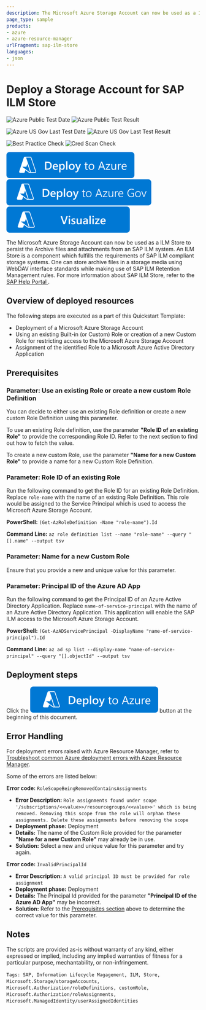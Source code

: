 ```yaml
---
description: The Microsoft Azure Storage Account can now be used as a ILM Store to persist the Archive files and attachments from an SAP ILM system. An ILM Store is a component which fulfills the requirements of SAP ILM compliant storage systems. One can store archive files in a storage media using WebDAV interface standards while making use of SAP ILM Retention Management rules. For more information about SAP ILM Store, refer to the <a href='https&#58;//www.sap.com'> SAP Help Portal </a>.
page_type: sample
products:
- azure
- azure-resource-manager
urlFragment: sap-ilm-store
languages:
- json
---
```

# Deploy a Storage Account for SAP ILM Store

![Azure Public Test Date](https://azurequickstartsservice.blob.core.windows.net/badges/application-workloads/sap/sap-ilm-store/PublicLastTestDate.svg)
![Azure Public Test Result](https://azurequickstartsservice.blob.core.windows.net/badges/application-workloads/sap/sap-ilm-store/PublicDeployment.svg)

![Azure US Gov Last Test Date](https://azurequickstartsservice.blob.core.windows.net/badges/application-workloads/sap/sap-ilm-store/FairfaxLastTestDate.svg)
![Azure US Gov Last Test Result](https://azurequickstartsservice.blob.core.windows.net/badges/application-workloads/sap/sap-ilm-store/FairfaxDeployment.svg)

![Best Practice Check](https://azurequickstartsservice.blob.core.windows.net/badges/application-workloads/sap/sap-ilm-store/BestPracticeResult.svg)
![Cred Scan Check](https://azurequickstartsservice.blob.core.windows.net/badges/application-workloads/sap/sap-ilm-store/CredScanResult.svg)

[![Deploy To Azure](https://raw.githubusercontent.com/Azure/azure-quickstart-templates/master/1-CONTRIBUTION-GUIDE/images/deploytoazure.svg?sanitize=true)](https://portal.azure.com/#create/Microsoft.Template/uri/https%3A%2F%2Fraw.githubusercontent.com%2FAzure%2Fazure-quickstart-templates%2Fmaster%2Fapplication-workloads%2Fsap%2Fsap-ilm-store%2Fazuredeploy.json/createUIDefinitionUri/https%3A%2F%2Fraw.githubusercontent.com%2FAzure%2Fazure-quickstart-templates%2Fmaster%2Fapplication-workloads%2Fsap%2Fsap-ilm-store%2FcreateUiDefinition.json)
[![Deploy To Azure US Gov](https://raw.githubusercontent.com/Azure/azure-quickstart-templates/master/1-CONTRIBUTION-GUIDE/images/deploytoazuregov.svg?sanitize=true)](https://portal.azure.us/#create/Microsoft.Template/uri/https%3A%2F%2Fraw.githubusercontent.com%2FAzure%2Fazure-quickstart-templates%2Fmaster%2Fapplication-workloads%2Fsap%2Fsap-ilm-store%2Fazuredeploy.json/createUIDefinitionUri/https%3A%2F%2Fraw.githubusercontent.com%2FAzure%2Fazure-quickstart-templates%2Fmaster%2Fapplication-workloads%2Fsap%2Fsap-ilm-store%2FcreateUiDefinition.json)
[![Visualize](https://raw.githubusercontent.com/Azure/azure-quickstart-templates/master/1-CONTRIBUTION-GUIDE/images/visualizebutton.svg?sanitize=true)](http://armviz.io/#/?load=https%3A%2F%2Fraw.githubusercontent.com%2FAzure%2Fazure-quickstart-templates%2Fmaster%2Fapplication-workloads%2Fsap%2Fsap-ilm-store%2Fazuredeploy.json)

The Microsoft Azure Storage Account can now be used as a ILM Store to persist the Archive files and attachments from an SAP ILM system. An ILM Store is a component which fulfills the requirements of SAP ILM compliant storage systems. One can store archive files in a storage media using WebDAV interface standards while making use of SAP ILM Retention Management rules. For more information about SAP ILM Store, refer to the <a href='https://www.sap.com'> SAP Help Portal </a>.

## Overview of deployed resources

The following steps are executed as a part of this Quickstart Template:

+ Deployment of a Microsoft Azure Storage Account
+ Using an existing Built-in (or Custom) Role or creation of a new Custom Role for restricting access to the Microsoft Azure Storage Account
+ Assignment of the identified Role to a Microsoft Azure Active Directory Application

## Prerequisites

### Parameter: Use an existing Role or create a new custom Role Definition
You can decide to either use an existing Role definition or create a new custom Role Definition using this parameter.

To use an existing Role definition, use the parameter **"Role ID of an existing Role"** to provide the corresponding Role ID. Refer to the next section to find out how to fetch the value.

To create a new custom Role, use the parameter **"Name for a new Custom Role"** to provide a name for a new Custom Role Definition.

### Parameter: Role ID of an existing Role
Run the following command to get the Role ID for an existing Role Definition. Replace `role-name` with the name of an existing Role Definition. This role would be assigned to the Service Principal which is used to access the Microsoft Azure Storage Account.

**PowerShell:** `(Get-AzRoleDefinition -Name "role-name").Id`

**Command Line:** `az role definition list --name "role-name" --query "[].name" --output tsv`

### Parameter: Name for a new Custom Role
Ensure that you provide a new and unique value for this parameter.

### Parameter: Principal ID of the Azure AD App
Run the following command to get the Principal ID of an Azure Active Directory Application. Replace `name-of-service-principal` with the name of an Azure Active Directory Application. This application will enable  the SAP ILM access to the Microsoft Azure Storage Account.

**PowerShell:** `(Get-AzADServicePrincipal -DisplayName "name-of-service-principal").Id`

**Command Line:** `az ad sp list --display-name "name-of-service-principal" --query "[].objectId" --output tsv`

## Deployment steps

Click the [![Deploy To Azure](https://raw.githubusercontent.com/Azure/azure-quickstart-templates/master/1-CONTRIBUTION-GUIDE/images/deploytoazure.svg?sanitize=true)](https://github.com/Azure/azure-quickstart-templates/tree/master/application-workloads/sap/sap-ilm-store/README.md#deploy-a-storage-account-for-sap-ilm-store) button at the beginning of this document.

## Error Handling

For deployment errors raised with Azure Resource Manager, refer to [Troubleshoot common Azure deployment errors with Azure Resource Manager](https://docs.microsoft.com/azure/azure-resource-manager/templates/common-deployment-errors).

Some of the errors are listed below:

**Error code:** `RoleScopeBeingRemovedContainsAssignments`
- **Error Description:** `Role assignments found under scope '/subscriptions/<<value>>/resourcegroups/<<value>>' which is being removed. Removing this scope from the role will orphan these assignments. Delete these assignments before removing the scope`
- **Deployment phase:** Deployment
- **Details:** The name of the Custom Role provided for the parameter **"Name for a new Custom Role"** may already be in use.
- **Solution:** Select a new and unique value for this parameter and try again.

**Error code:** `InvalidPrincipalId`
- **Error Description:** `A valid principal ID must be provided for role assignment`
- **Deployment phase:** Deployment
- **Details:** The Principal Id provided for the parameter **"Principal ID of the Azure AD App"** may be incorrect.
- **Solution:** Refer to the [Prerequisites section](https://github.com/Azure/azure-quickstart-templates/tree/master/application-workloads/sap/sap-ilm-store/README.md#prerequisites) above to determine the correct value for this parameter.

## Notes

The scripts are provided as-is without warranty of any kind, either expressed or implied, including any implied warranties of fitness for a particular purpose, mechantability, or non-infringement.

`Tags: SAP, Information Lifecycle Magagement, ILM, Store, Microsoft.Storage/storageAccounts, Microsoft.Authorization/roleDefinitions, customRole, Microsoft.Authorization/roleAssignments, Microsoft.ManagedIdentity/userAssignedIdentities`

